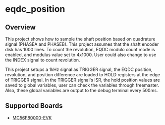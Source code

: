 # eqdc_position

## Overview
This project shows how to sample the shaft position based on quadrature signal (PHASEA and PHASEB).
This project assumes that the shaft encoder disk has 1000 lines. To count the revolution,
EQDC modulo count mode is enabled, and modulus value set to 4x1000. User could also change
to use the INDEX signal to count revolution.

This project setups a 1kHz signal as TRIGGER signal, the EQDC position, revolution,
and position difference are loaded to HOLD registers at the edge of TRIGGER signal.
In the TRIGGER signal's ISR, the hold position values are saved to global variables,
user can check the variables through freemaster. Also, these global variables
are output to the debug terminal every 500ms.

## Supported Boards
- [MC56F80000-EVK](../../../_boards/mc56f80000evk/driver_examples/eqdc/position/example_board_readme.md)
